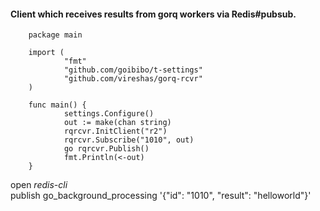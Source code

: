 #### Client which receives results from gorq workers via Redis#pubsub.

        package main

        import (
                "fmt"
                "github.com/goibibo/t-settings"
                "github.com/vireshas/gorq-rcvr"
        )

        func main() {
                settings.Configure()
                out := make(chan string)
                rqrcvr.InitClient("r2")
                rqrcvr.Subscribe("1010", out)
                go rqrcvr.Publish()
                fmt.Println(<-out)
        }


open *redis-cli*  
publish go_background_processing '{"id": "1010", "result": "helloworld"}'

